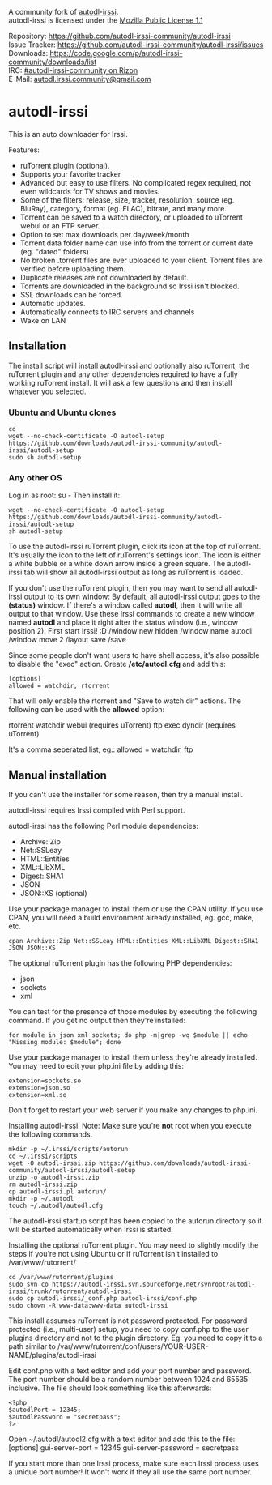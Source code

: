 A community fork of [autodl-irssi](http://sourceforge.net/projects/autodl-irssi/).  
autodl-irssi is licensed under the [Mozilla Public License 1.1](https://www.mozilla.org/MPL/1.1/)  

Repository: https://github.com/autodl-irssi-community/autodl-irssi  
Issue Tracker: https://github.com/autodl-irssi-community/autodl-irssi/issues  
Downloads: https://code.google.com/p/autodl-irssi-community/downloads/list  
IRC: [#autodl-irssi-community on Rizon](irc://irc.rizon.net/autodl-irssi-community)  
E-Mail: autodl.irssi.community@gmail.com  

# autodl-irssi


This is an auto downloader for Irssi.

Features:
* ruTorrent plugin (optional).
* Supports your favorite tracker
* Advanced but easy to use filters. No complicated regex required, not even wildcards for TV shows and movies.
* Some of the filters: release, size, tracker, resolution, source (eg. BluRay), category, format (eg. FLAC), bitrate, and many more.
* Torrent can be saved to a watch directory, or uploaded to uTorrent webui or an FTP server.
* Option to set max downloads per day/week/month
* Torrent data folder name can use info from the torrent or current date (eg. "dated" folders)
* No broken .torrent files are ever uploaded to your client. Torrent files are verified before uploading them.
* Duplicate releases are not downloaded by default.
* Torrents are downloaded in the background so Irssi isn't blocked.
* SSL downloads can be forced.
* Automatic updates.
* Automatically connects to IRC servers and channels
* Wake on LAN

## Installation

The install script will install autodl-irssi and optionally also ruTorrent, the ruTorrent plugin and any other dependencies required to have a fully working ruTorrent install. It will ask a few questions and then install whatever you selected.

### Ubuntu and Ubuntu clones

	cd
	wget --no-check-certificate -O autodl-setup https://github.com/downloads/autodl-irssi-community/autodl-irssi/autodl-setup
	sudo sh autodl-setup

### Any other OS
Log in as root:
	su -
Then install it:

	wget --no-check-certificate -O autodl-setup https://github.com/downloads/autodl-irssi-community/autodl-irssi/autodl-setup
	sh autodl-setup


To use the autodl-irssi ruTorrent plugin, click its icon at the top of ruTorrent. It's usually the icon to the left of ruTorrent's settings icon. The icon is either a white bubble or a white down arrow inside a green square. The autodl-irssi tab will show all autodl-irssi output as long as ruTorrent is loaded.



If you don't use the ruTorrent plugin, then you may want to send all autodl-irssi output to its own window:
By default, all autodl-irssi output goes to the **(status)** window. If there's a window called **autodl**, then it will write all output to that window. Use these Irssi commands to create a new window named **autodl** and place it right after the status window (i.e., window position 2):
	First start Irssi! :D
	/window new hidden
	/window name autodl
	/window move 2
	/layout save
	/save


Since some people don't want users to have shell access, it's also possible to disable the "exec" action. Create **/etc/autodl.cfg** and add this:

	[options]
	allowed = watchdir, rtorrent

That will only enable the rtorrent and "Save to watch dir" actions. The following can be used with the **allowed** option:

rtorrent
watchdir
webui (requires uTorrent)
ftp
exec
dyndir (requires uTorrent)

It's a comma seperated list, eg.: allowed = watchdir, ftp



## Manual installation

If you can't use the installer for some reason, then try a manual install.

autodl-irssi requires Irssi compiled with Perl support.

autodl-irssi has the following Perl module dependencies:
* Archive::Zip
* Net::SSLeay
* HTML::Entities
* XML::LibXML
* Digest::SHA1
* JSON
* JSON::XS (optional)

Use your package manager to install them or use the CPAN utility. If you use CPAN, you will need a build environment already installed, eg. gcc, make, etc.

	cpan Archive::Zip Net::SSLeay HTML::Entities XML::LibXML Digest::SHA1 JSON JSON::XS

The optional ruTorrent plugin has the following PHP dependencies:
* json
* sockets
* xml

You can test for the presence of those modules by executing the following command. If you get no output then they're installed:

	for module in json xml sockets; do php -m|grep -wq $module || echo "Missing module: $module"; done

Use your package manager to install them unless they're already installed. You may need to edit your php.ini file by adding this:

	extension=sockets.so
	extension=json.so
	extension=xml.so


Don't forget to restart your web server if you make any changes to php.ini.


Installing autodl-irssi. Note: Make sure you're **not** root when you execute the following commands.

	mkdir -p ~/.irssi/scripts/autorun
	cd ~/.irssi/scripts
	wget -O autodl-irssi.zip https://github.com/downloads/autodl-irssi-community/autodl-irssi/autodl-setup
	unzip -o autodl-irssi.zip
	rm autodl-irssi.zip
	cp autodl-irssi.pl autorun/
	mkdir -p ~/.autodl
	touch ~/.autodl/autodl.cfg


The autodl-irssi startup script has been copied to the autorun directory so it will be started automatically when Irssi is started.


Installing the optional ruTorrent plugin. You may need to slightly modify the steps if you're not using Ubuntu or if ruTorrent isn't installed to /var/www/rutorrent/

	cd /var/www/rutorrent/plugins
	sudo svn co https://autodl-irssi.svn.sourceforge.net/svnroot/autodl-irssi/trunk/rutorrent/autodl-irssi
	sudo cp autodl-irssi/_conf.php autodl-irssi/conf.php
	sudo chown -R www-data:www-data autodl-irssi


This install assumes ruTorrent is not password protected. For password protected (i.e., multi-user) setup, you need to copy conf.php to the user plugins directory and not to the plugin directory. Eg. you need to copy it to a path similar to /var/www/rutorrent/conf/users/YOUR-USER-NAME/plugins/autodl-irssi

Edit conf.php with a text editor and add your port number and password. The port number should be a random number between 1024 and 65535 inclusive. The file should look something like this afterwards:

	<?php
	$autodlPort = 12345;
	$autodlPassword = "secretpass";
	?>


Open ~/.autodl/autodl2.cfg with a text editor and add this to the file:
	[options]
	gui-server-port = 12345
	gui-server-password = secretpass


If you start more than one Irssi process, make sure each Irssi process uses a unique port number! It won't work if they all use the same port number.
